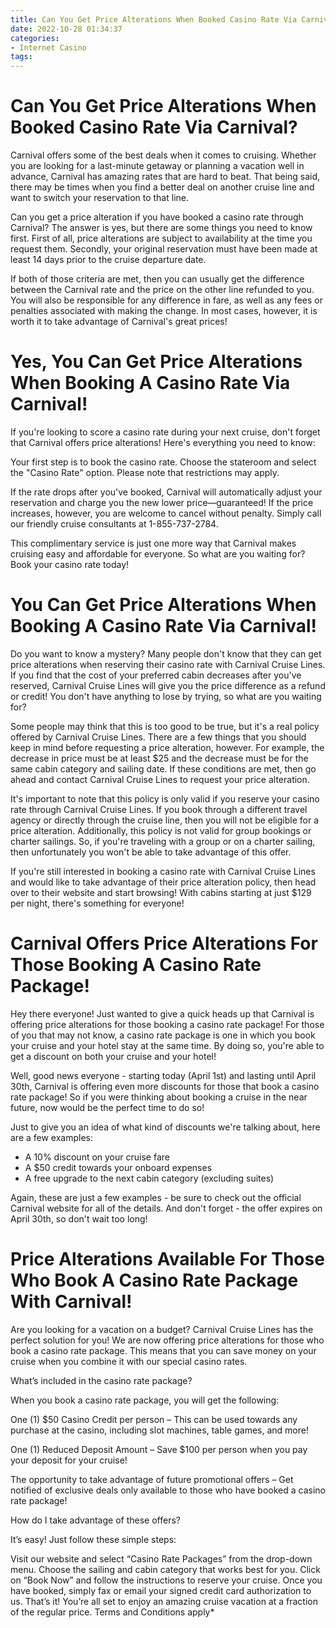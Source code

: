```yaml
---
title: Can You Get Price Alterations When Booked Casino Rate Via Carnival
date: 2022-10-28 01:34:37
categories:
- Internet Casino
tags:
---
```



#  Can You Get Price Alterations When Booked Casino Rate Via Carnival?

Carnival offers some of the best deals when it comes to cruising. Whether you are looking for a last-minute getaway or planning a vacation well in advance, Carnival has amazing rates that are hard to beat. That being said, there may be times when you find a better deal on another cruise line and want to switch your reservation to that line.

Can you get a price alteration if you have booked a casino rate through Carnival? The answer is yes, but there are some things you need to know first. First of all, price alterations are subject to availability at the time you request them. Secondly, your original reservation must have been made at least 14 days prior to the cruise departure date.

If both of those criteria are met, then you can usually get the difference between the Carnival rate and the price on the other line refunded to you. You will also be responsible for any difference in fare, as well as any fees or penalties associated with making the change. In most cases, however, it is worth it to take advantage of Carnival's great prices!

#  Yes, You Can Get Price Alterations When Booking A Casino Rate Via Carnival!

If you're looking to score a casino rate during your next cruise, don't forget that Carnival offers price alterations! Here's everything you need to know:

Your first step is to book the casino rate. Choose the stateroom and select the "Casino Rate" option. Please note that restrictions may apply.

If the rate drops after you've booked, Carnival will automatically adjust your reservation and charge you the new lower price—guaranteed! If the price increases, however, you are welcome to cancel without penalty. Simply call our friendly cruise consultants at 1-855-737-2784.

This complimentary service is just one more way that Carnival makes cruising easy and affordable for everyone. So what are you waiting for? Book your casino rate today!

#  You Can Get Price Alterations When Booking A Casino Rate Via Carnival!

Do you want to know a mystery? Many people don't know that they can get price alterations when reserving their casino rate with Carnival Cruise Lines. If you find that the cost of your preferred cabin decreases after you've reserved, Carnival Cruise Lines will give you the price difference as a refund or credit! You don't have anything to lose by trying, so what are you waiting for?

Some people may think that this is too good to be true, but it's a real policy offered by Carnival Cruise Lines. There are a few things that you should keep in mind before requesting a price alteration, however. For example, the decrease in price must be at least $25 and the decrease must be for the same cabin category and sailing date. If these conditions are met, then go ahead and contact Carnival Cruise Lines to request your price alteration.

It's important to note that this policy is only valid if you reserve your casino rate through Carnival Cruise Lines. If you book through a different travel agency or directly through the cruise line, then you will not be eligible for a price alteration. Additionally, this policy is not valid for group bookings or charter sailings. So, if you're traveling with a group or on a charter sailing, then unfortunately you won't be able to take advantage of this offer.

If you're still interested in booking a casino rate with Carnival Cruise Lines and would like to take advantage of their price alteration policy, then head over to their website and start browsing! With cabins starting at just $129 per night, there's something for everyone!

#  Carnival Offers Price Alterations For Those Booking A Casino Rate Package!

Hey there everyone! Just wanted to give a quick heads up that Carnival is offering price alterations for those booking a casino rate package! 
For those of you that may not know, a casino rate package is one in which you book your cruise and your hotel stay at the same time. By doing so, you're able to get a discount on both your cruise and your hotel!

Well, good news everyone - starting today (April 1st) and lasting until April 30th, Carnival is offering even more discounts for those that book a casino rate package! So if you were thinking about booking a cruise in the near future, now would be the perfect time to do so!

Just to give you an idea of what kind of discounts we're talking about, here are a few examples: 
- A 10% discount on your cruise fare 
- A $50 credit towards your onboard expenses 
- A free upgrade to the next cabin category (excluding suites) 

Again, these are just a few examples - be sure to check out the official Carnival website for all of the details. And don't forget - the offer expires on April 30th, so don't wait too long!

#  Price Alterations Available For Those Who Book A Casino Rate Package With Carnival!

Are you looking for a vacation on a budget? Carnival Cruise Lines has the perfect solution for you! We are now offering price alterations for those who book a casino rate package. This means that you can save money on your cruise when you combine it with our special casino rates.

What’s included in the casino rate package?

When you book a casino rate package, you will get the following:

One (1) $50 Casino Credit per person – This can be used towards any purchase at the casino, including slot machines, table games, and more!

One (1) Reduced Deposit Amount – Save $100 per person when you pay your deposit for your cruise!

The opportunity to take advantage of future promotional offers – Get notified of exclusive deals only available to those who have booked a casino rate package!

How do I take advantage of these offers?

It’s easy! Just follow these simple steps:

Visit our website and select “Casino Rate Packages” from the drop-down menu. Choose the sailing and cabin category that works best for you. Click on “Book Now” and follow the instructions to reserve your cruise. Once you have booked, simply fax or email your signed credit card authorization to us. That’s it! You’re all set to enjoy an amazing cruise vacation at a fraction of the regular price. Terms and Conditions apply* 







